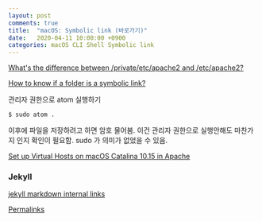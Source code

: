 ```yaml
---
layout: post
comments: true
title:  "macOS: Symbolic link (바로가기)"
date:   2020-04-11 10:00:00 +0900
categories: macOS CLI Shell Symbolic link
---
```


[What's the difference between /private/etc/apache2 and /etc/apache2?](https://superuser.com/questions/480135/whats-the-difference-between-private-etc-apache2-and-etc-apache2)

[How to know if a folder is a symbolic link?](https://askubuntu.com/questions/1145925/how-to-know-if-a-folder-is-a-symbolic-link)

관리자 권한으로 atom 실행하기

```
$ sudo atom .
```

이후에 파일을 저장하려고 하면 암호 물어봄. 이건 관리자 권한으로 실행안해도 마찬가지 인지 확인이 필요함. sudo 가 의미가 없었을 수 있음.

[Set up Virtual Hosts on macOS Catalina 10.15 in Apache](https://coolestguidesontheplanet.com/set-up-virtual-hosts-on-macos-catalina-10-15-in-apache/)

### Jekyll

[jekyll markdown internal links](https://stackoverflow.com/questions/4629675/jekyll-markdown-internal-links)

[Permalinks](https://jekyllrb.com/docs/permalinks/)
